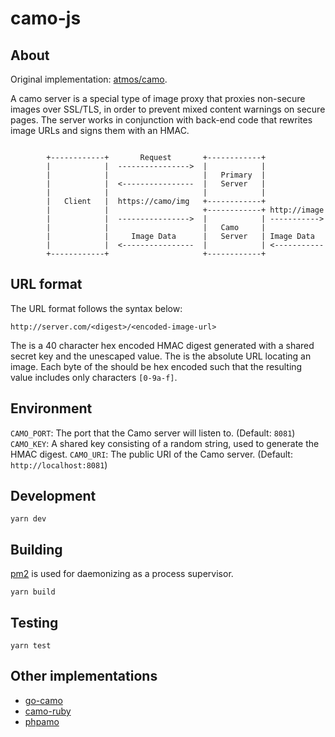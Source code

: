 # camo-js

## About
Original implementation: [atmos/camo](https://github.com/atmos/camo).

A camo server is a special type of image proxy that proxies non-secure images over SSL/TLS, in order to prevent mixed content warnings on secure pages. The server works in conjunction with back-end code that rewrites image URLs and signs them with an HMAC.

```
                                                                      
        +------------+       Request       +------------+             
        |            |  ---------------->  |            |             
        |            |                     |   Primary  |             
        |            |  <----------------  |   Server   |             
        |            |                     |            |             
        |   Client   |  https://camo/img   +------------+             
        |            |                     +------------+ http://image
        |            |  ---------------->  |            | ----------->
        |            |                     |   Camo     |             
        |            |     Image Data      |   Server   | Image Data  
        |            |  <----------------  |            | <-----------
        +------------+                     +------------+             
```

## URL format
The URL format follows the syntax below:

```
http://server.com/<digest>/<encoded-image-url>
```

The <digest> is a 40 character hex encoded HMAC digest generated with a shared secret key and the unescaped <encoded-image-url> value. The <encoded-image-url> is the absolute URL locating an image. Each byte of the <encoded-image-url> should be hex encoded such that the resulting value includes only characters `[0-9a-f]`.

## Environment

`CAMO_PORT`: The port that the Camo server will listen to. (Default: `8081`)
`CAMO_KEY`: A shared key consisting of a random string, used to generate the HMAC digest.
`CAMO_URI`: The public URI of the Camo server. (Default: `http://localhost:8081`)

## Development
```
yarn dev
```

## Building
[pm2](https://pm2.keymetrics.io/) is used for daemonizing as a process supervisor.

```
yarn build
```

## Testing
```
yarn test
```

## Other implementations
- [go-camo](https://github.com/cactus/go-camo)
- [camo-ruby](https://github.com/ankane/camo-ruby)
- [phpamo](https://github.com/willwashburn/Phpamo)
